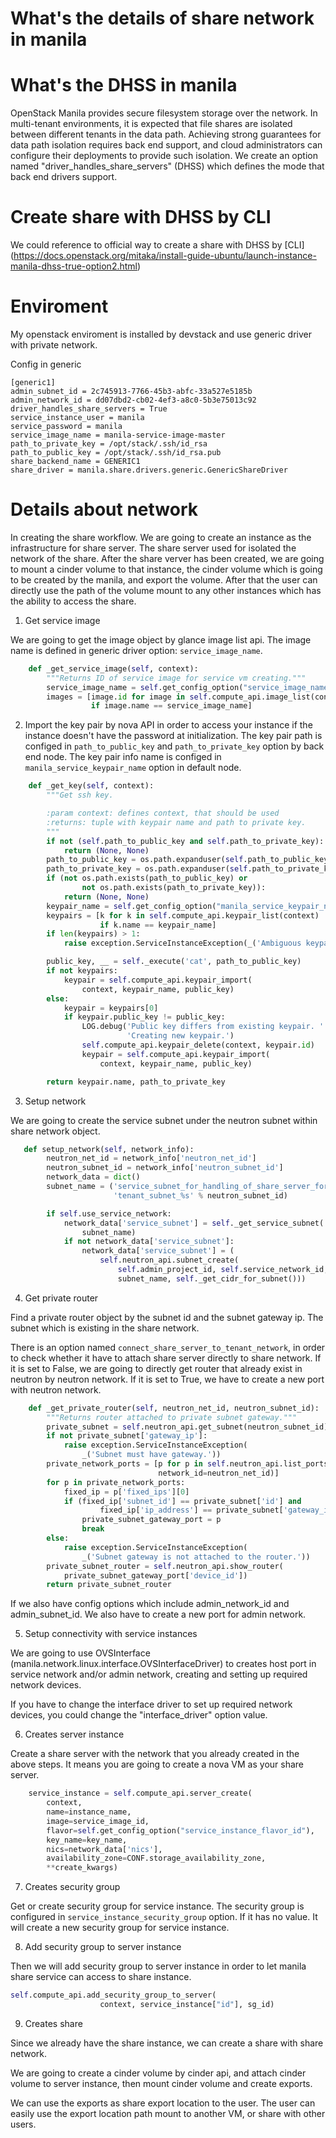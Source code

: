 # What's the details of share network in manila

# What's the DHSS in manila

OpenStack Manila provides secure filesystem storage over the network.
In multi-tenant environments, it is expected that file shares are
isolated between different tenants in the data path. Achieving strong
guarantees for data path isolation requires back end support, and cloud
administrators can configure their deployments to provide such isolation.
We create an option named "driver_handles_share_servers" (DHSS) which
defines the mode that back end drivers support.

# Create share with DHSS by CLI

We could reference to official way to create a share with DHSS by [CLI]
(https://docs.openstack.org/mitaka/install-guide-ubuntu/launch-instance-manila-dhss-true-option2.html)


# Enviroment
My openstack enviroment is installed by devstack and use generic driver
with private network.


Config in generic

```
[generic1]
admin_subnet_id = 2c745913-7766-45b3-abfc-33a527e5185b
admin_network_id = dd07dbd2-cb02-4ef3-a8c0-5b3e75013c92
driver_handles_share_servers = True
service_instance_user = manila
service_password = manila
service_image_name = manila-service-image-master
path_to_private_key = /opt/stack/.ssh/id_rsa
path_to_public_key = /opt/stack/.ssh/id_rsa.pub
share_backend_name = GENERIC1
share_driver = manila.share.drivers.generic.GenericShareDriver
```

# Details about network

In creating the share workflow. We are going to create an instance as
the infrastructure for share server. The share server used for isolated the
network of the share. After the share verver has been created, we are going
to mount a cinder volume to that instance, the cinder volume which is going
to be created by the manila, and export the volume. After that the user can
directly use the path of the volume mount to any other instances which has the
ability to access the share.


1. Get service image

We are going to get the image object by glance image list api. The
image name is defined in generic driver option: ``service_image_name``.

```python
    def _get_service_image(self, context):
        """Returns ID of service image for service vm creating."""
        service_image_name = self.get_config_option("service_image_name")
        images = [image.id for image in self.compute_api.image_list(context)
                  if image.name == service_image_name]
```

2. Import the key pair by nova API in order to access your instance if the instance
doesn't have the password at initialization.
The key pair path is configed in ``path_to_public_key`` and
``path_to_private_key`` option by back end node.
The key pair info name is configed in ``manila_service_keypair_name`` option
in default node.

```python
    def _get_key(self, context):
        """Get ssh key.

        :param context: defines context, that should be used
        :returns: tuple with keypair name and path to private key.
        """
        if not (self.path_to_public_key and self.path_to_private_key):
            return (None, None)
        path_to_public_key = os.path.expanduser(self.path_to_public_key)
        path_to_private_key = os.path.expanduser(self.path_to_private_key)
        if (not os.path.exists(path_to_public_key) or
                not os.path.exists(path_to_private_key)):
            return (None, None)
        keypair_name = self.get_config_option("manila_service_keypair_name")
        keypairs = [k for k in self.compute_api.keypair_list(context)
                    if k.name == keypair_name]
        if len(keypairs) > 1:
            raise exception.ServiceInstanceException(_('Ambiguous keypairs.'))

        public_key, __ = self._execute('cat', path_to_public_key)
        if not keypairs:
            keypair = self.compute_api.keypair_import(
                context, keypair_name, public_key)
        else:
            keypair = keypairs[0]
            if keypair.public_key != public_key:
                LOG.debug('Public key differs from existing keypair. '
                          'Creating new keypair.')
                self.compute_api.keypair_delete(context, keypair.id)
                keypair = self.compute_api.keypair_import(
                    context, keypair_name, public_key)

        return keypair.name, path_to_private_key
```

3. Setup network

We are going to create the service subnet under the neutron subnet within
share network object.

```python
   def setup_network(self, network_info):
        neutron_net_id = network_info['neutron_net_id']
        neutron_subnet_id = network_info['neutron_subnet_id']
        network_data = dict()
        subnet_name = ('service_subnet_for_handling_of_share_server_for_'
                       'tenant_subnet_%s' % neutron_subnet_id)

        if self.use_service_network:
            network_data['service_subnet'] = self._get_service_subnet(
                subnet_name)
            if not network_data['service_subnet']:
                network_data['service_subnet'] = (
                    self.neutron_api.subnet_create(
                        self.admin_project_id, self.service_network_id,
                        subnet_name, self._get_cidr_for_subnet()))
```

4. Get private router

Find a private router object by the subnet id and the subnet gateway ip.
The subnet which is existing in the share network.

There is an option named ``connect_share_server_to_tenant_network``, in order
to check whether it have to attach share server directly to share network.
If it is set to False, we are going to directly get router that already exist
in neutron by neutron network.
If it is set to True, we have to create a new port with neutron network.

```python
    def _get_private_router(self, neutron_net_id, neutron_subnet_id):
        """Returns router attached to private subnet gateway."""
        private_subnet = self.neutron_api.get_subnet(neutron_subnet_id)
        if not private_subnet['gateway_ip']:
            raise exception.ServiceInstanceException(
                _('Subnet must have gateway.'))
        private_network_ports = [p for p in self.neutron_api.list_ports(
                                 network_id=neutron_net_id)]
        for p in private_network_ports:
            fixed_ip = p['fixed_ips'][0]
            if (fixed_ip['subnet_id'] == private_subnet['id'] and
                    fixed_ip['ip_address'] == private_subnet['gateway_ip']):
                private_subnet_gateway_port = p
                break
        else:
            raise exception.ServiceInstanceException(
                _('Subnet gateway is not attached to the router.'))
        private_subnet_router = self.neutron_api.show_router(
            private_subnet_gateway_port['device_id'])
        return private_subnet_router
```

If we also have config options which include admin_network_id and admin_subnet_id.
We also have to create a new port for admin network.


5. Setup connectivity with service instances

We are going to use OVSInterface (manila.network.linux.interface.OVSInterfaceDriver)
to creates host port in service network and/or admin network, creating and setting
up required network devices.

If you have to change the interface driver to set up required network devices,
you could change the "interface_driver" option value.

6. Creates server instance

Create a share server with the network that you already created in the above
steps. It means you are going to create a nova VM as your share server.

```python
    service_instance = self.compute_api.server_create(
        context,
        name=instance_name,
        image=service_image_id,
        flavor=self.get_config_option("service_instance_flavor_id"),
        key_name=key_name,
        nics=network_data['nics'],
        availability_zone=CONF.storage_availability_zone,
        **create_kwargs)
```

7. Creates security group

Get or create security group for service instance. The security group is
configured in ``service_instance_security_group`` option. If it has no value.
It will create a new security group for service instance.

8. Add security group to server instance

Then we will add security group to server instance in order to let manila share
service can access to share instance.

```python
self.compute_api.add_security_group_to_server(
                    context, service_instance["id"], sg_id)
```

9. Creates share

Since we already have the share instance, we can create a share with share network.

We are going to create a cinder volume by cinder api, and attach cinder
volume to server instance, then mount cinder volume and create exports.

We can use the exports as share export location to the user. The user can easily
use the export location path mount to another VM, or share with other users.

